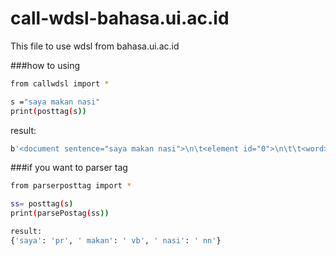 # call-wdsl-bahasa.ui.ac.id

This file to use wdsl from bahasa.ui.ac.id

###how to using

```bash
from callwdsl import *

s ="saya makan nasi"
print(posttag(s))
```

result:
```bash
b'<document sentence="saya makan nasi">\n\t<element id="0">\n\t\t<word>saya</word>\n\t\t<postag>pr</postag>\n\t</element>\n\t<element id="1">\n\t\t<word>makan</word>\n\t\t<postag>vb</postag>\n\t</element>\n\t<element id="2">\n\t\t<word>nasi</word>\n\t\t<postag>nn</postag>\n\t</element>\n</document>'
```

###if you want to parser tag

```bash
from parserposttag import *

ss= posttag(s)
print(parsePostag(ss))
```

```bash
result:
{'saya': 'pr', ' makan': ' vb', ' nasi': ' nn'}
```